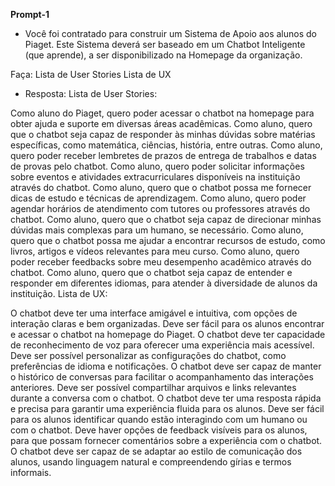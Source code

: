 **Prompt-1**
- Você foi contratado para construir um Sistema de Apoio aos alunos do Piaget. Este Sistema deverá ser baseado em um Chatbot Inteligente (que aprende), a ser disponibilizado na Homepage da organização.

Faça:
Lista de User Stories
Lista de UX

- Resposta:
Lista de User Stories:

Como aluno do Piaget, quero poder acessar o chatbot na homepage para obter ajuda e suporte em diversas áreas acadêmicas.
Como aluno, quero que o chatbot seja capaz de responder às minhas dúvidas sobre matérias específicas, como matemática, ciências, história, entre outras.
Como aluno, quero poder receber lembretes de prazos de entrega de trabalhos e datas de provas pelo chatbot.
Como aluno, quero poder solicitar informações sobre eventos e atividades extracurriculares disponíveis na instituição através do chatbot.
Como aluno, quero que o chatbot possa me fornecer dicas de estudo e técnicas de aprendizagem.
Como aluno, quero poder agendar horários de atendimento com tutores ou professores através do chatbot.
Como aluno, quero que o chatbot seja capaz de direcionar minhas dúvidas mais complexas para um humano, se necessário.
Como aluno, quero que o chatbot possa me ajudar a encontrar recursos de estudo, como livros, artigos e vídeos relevantes para meu curso.
Como aluno, quero poder receber feedbacks sobre meu desempenho acadêmico através do chatbot.
Como aluno, quero que o chatbot seja capaz de entender e responder em diferentes idiomas, para atender à diversidade de alunos da instituição.
Lista de UX:

O chatbot deve ter uma interface amigável e intuitiva, com opções de interação claras e bem organizadas.
Deve ser fácil para os alunos encontrar e acessar o chatbot na homepage do Piaget.
O chatbot deve ter capacidade de reconhecimento de voz para oferecer uma experiência mais acessível.
Deve ser possível personalizar as configurações do chatbot, como preferências de idioma e notificações.
O chatbot deve ser capaz de manter o histórico de conversas para facilitar o acompanhamento das interações anteriores.
Deve ser possível compartilhar arquivos e links relevantes durante a conversa com o chatbot.
O chatbot deve ter uma resposta rápida e precisa para garantir uma experiência fluida para os alunos.
Deve ser fácil para os alunos identificar quando estão interagindo com um humano ou com o chatbot.
Deve haver opções de feedback visíveis para os alunos, para que possam fornecer comentários sobre a experiência com o chatbot.
O chatbot deve ser capaz de se adaptar ao estilo de comunicação dos alunos, usando linguagem natural e compreendendo gírias e termos informais.

  
